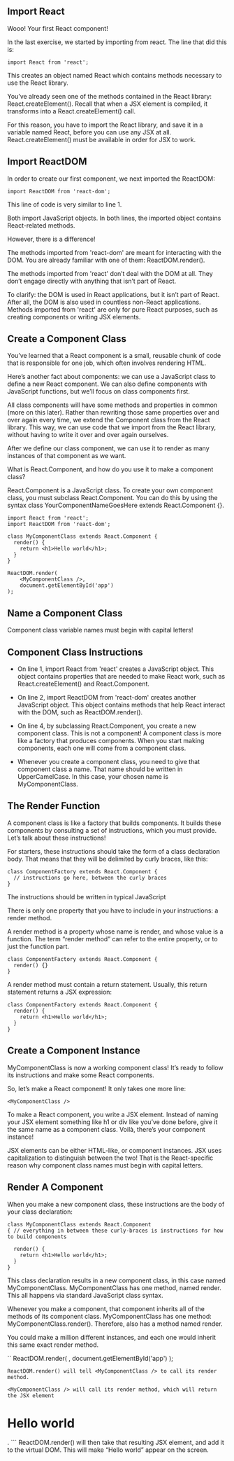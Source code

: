 ## Import React
Wooo! Your first React component!

In the last exercise, we started by importing from react. The line that did this is:

```
import React from 'react';
```
This creates an object named React which contains methods necessary to use the React library.

You’ve already seen one of the methods contained in the React library: React.createElement(). Recall that when a JSX element is compiled, it transforms into a React.createElement() call.

For this reason, you have to import the React library, and save it in a variable named React, before you can use any JSX at all. React.createElement() must be available in order for JSX to work.

## Import ReactDOM
In order to create our first component, we next imported the ReactDOM:

```
import ReactDOM from 'react-dom';
```
This line of code is very similar to line 1.

Both import JavaScript objects. In both lines, the imported object contains React-related methods.

However, there is a difference!

The methods imported from 'react-dom' are meant for interacting with the DOM. You are already familiar with one of them: ReactDOM.render().

The methods imported from 'react' don’t deal with the DOM at all. They don’t engage directly with anything that isn’t part of React.

To clarify: the DOM is used in React applications, but it isn’t part of React. After all, the DOM is also used in countless non-React applications. Methods imported from 'react' are only for pure React purposes, such as creating components or writing JSX elements.


## Create a Component Class
You’ve learned that a React component is a small, reusable chunk of code that is responsible for one job, which often involves rendering HTML.

Here’s another fact about components: we can use a JavaScript class to define a new React component. We can also define components with JavaScript functions, but we’ll focus on class components first.

All class components will have some methods and properties in common (more on this later). Rather than rewriting those same properties over and over again every time, we extend the Component class from the React library. This way, we can use code that we import from the React library, without having to write it over and over again ourselves.

After we define our class component, we can use it to render as many instances of that component as we want.

What is React.Component, and how do you use it to make a component class?

React.Component is a JavaScript class. To create your own component class, you must subclass React.Component. You can do this by using the syntax class YourComponentNameGoesHere extends React.Component {}.

```
import React from 'react';
import ReactDOM from 'react-dom';
 
class MyComponentClass extends React.Component {
  render() {
    return <h1>Hello world</h1>;
  }
}
 
ReactDOM.render(
    <MyComponentClass />, 
    document.getElementById('app')
);
```

## Name a Component Class

Component class variable names must begin with capital letters!

## Component Class Instructions
- On line 1, import React from 'react' creates a JavaScript object. This object contains properties that are needed to make React work, such as React.createElement() and React.Component.

- On line 2, import ReactDOM from 'react-dom' creates another JavaScript object. This object contains methods that help React interact with the DOM, such as ReactDOM.render().

- On line 4, by subclassing React.Component, you create a new component class. This is not a component! A component class is more like a factory that produces components. When you start making components, each one will come from a component class.

- Whenever you create a component class, you need to give that component class a name. That name should be written in UpperCamelCase. In this case, your chosen name is MyComponentClass.


## The Render Function
A component class is like a factory that builds components. It builds these components by consulting a set of instructions, which you must provide. Let’s talk about these instructions!

For starters, these instructions should take the form of a class declaration body. That means that they will be delimited by curly braces, like this:

```
class ComponentFactory extends React.Component {
  // instructions go here, between the curly braces
}
```

The instructions should be written in typical JavaScript

There is only one property that you have to include in your instructions: a render method.

A render method is a property whose name is render, and whose value is a function. The term “render method” can refer to the entire property, or to just the function part.

```
class ComponentFactory extends React.Component {
  render() {}
}
```
A render method must contain a return statement. Usually, this return statement returns a JSX expression:

```
class ComponentFactory extends React.Component {
  render() {
    return <h1>Hello world</h1>;
  }
}
```

## Create a Component Instance
MyComponentClass is now a working component class! It’s ready to follow its instructions and make some React components.

So, let’s make a React component! It only takes one more line:

```
<MyComponentClass />
```

To make a React component, you write a JSX element. Instead of naming your JSX element something like h1 or div like you’ve done before, give it the same name as a component class. Voilà, there’s your component instance!

JSX elements can be either HTML-like, or component instances. JSX uses capitalization to distinguish between the two! That is the React-specific reason why component class names must begin with capital letters.

## Render A Component

When you make a new component class, these instructions are the body of your class declaration:

```
class MyComponentClass extends React.Component
{ // everything in between these curly-braces is instructions for how to build components
 
  render() {
    return <h1>Hello world</h1>;
  }
}
```

This class declaration results in a new component class, in this case named MyComponentClass. MyComponentClass has one method, named render. This all happens via standard JavaScript class syntax.

Whenever you make a component, that component inherits all of the methods of its component class. MyComponentClass has one method: MyComponentClass.render(). Therefore, <MyComponentClass /> also has a method named render.

You could make a million different <MyComponentClass /> instances, and each one would inherit this same exact render method.

``
ReactDOM.render(
  <MyComponentClass />,
  document.getElementById('app')
);
```
ReactDOM.render() will tell <MyComponentClass /> to call its render method.

<MyComponentClass /> will call its render method, which will return the JSX element 
```
<h1>Hello world</h1>.
```
ReactDOM.render() will then take that resulting JSX element, and add it to the virtual DOM. This will make “Hello world” appear on the screen.
